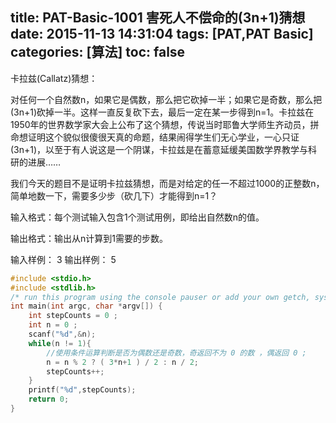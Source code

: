 title: PAT-Basic-1001 害死人不偿命的(3n+1)猜想
date: 2015-11-13 14:31:04
tags: [PAT,PAT Basic]
categories: [算法]
toc: false
---
卡拉兹(Callatz)猜想：

对任何一个自然数n，如果它是偶数，那么把它砍掉一半；如果它是奇数，那么把(3n+1)砍掉一半。这样一直反复砍下去，最后一定在某一步得到n=1。卡拉兹在1950年的世界数学家大会上公布了这个猜想，传说当时耶鲁大学师生齐动员，拼命想证明这个貌似很傻很天真的命题，结果闹得学生们无心学业，一心只证(3n+1)，以至于有人说这是一个阴谋，卡拉兹是在蓄意延缓美国数学界教学与科研的进展……

我们今天的题目不是证明卡拉兹猜想，而是对给定的任一不超过1000的正整数n，简单地数一下，需要多少步（砍几下）才能得到n=1？

输入格式：每个测试输入包含1个测试用例，即给出自然数n的值。

输出格式：输出从n计算到1需要的步数。

输入样例：
3
输出样例：
5
```c
#include <stdio.h>
#include <stdlib.h>
/* run this program using the console pauser or add your own getch, system("pause") or input loop */
int main(int argc, char *argv[]) {
	int stepCounts = 0 ;
	int n = 0 ;
	scanf("%d",&n);
	while(n != 1){
		//使用条件运算判断是否为偶数还是奇数，奇返回不为 0 的数 ，偶返回 0 ; 
		n = n % 2 ? ( 3*n+1 ) / 2 : n / 2; 
		stepCounts++; 
	} 
	printf("%d",stepCounts);
	return 0;
}
```
